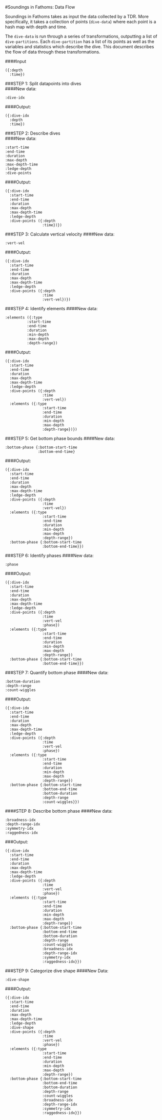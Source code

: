 #Soundings in Fathoms: Data Flow

Soundings in Fathoms takes as input the data collected by a TDR. More specifically, it takes a collection of points (```dive-data```) where each point is a hash map with depth and time. 

The ```dive-data``` is run through a series of transformations, outputting a list of ```dive-partitions```. Each ```dive-partition``` has a list of its points as well as the variables and statistics which describe the dive. This document describes the flow of data through these transformations.

####Input 
```
({:depth 
  :time})
```

###STEP 1: Split datapoints into dives	
####New data:
```
:dive-idx
```
####Output:
```
({:dive-idx 
  :depth 
  :time})
```

###STEP 2: Describe dives	
####New data:
```
:start-time
:end-time
:duration
:max-depth
:max-depth-time
:ledge-depth
:dive-points
```
####Output:	
```
({:dive-idx
  :start-time
  :end-time
  :duration
  :max-depth
  :max-depth-time
  :ledge-depth
  :dive-points ({:depth 
				 :time})})
```

###STEP 3: Calculate vertical velocity
####New data:
```
:vert-vel
```
####Output:	
```
({:dive-idx
  :start-time
  :end-time
  :duration
  :max-depth
  :max-depth-time
  :ledge-depth
  :dive-points ({:depth 
				 :time
				 :vert-vel})})
```

###STEP 4: Identify elements
####New data:
```
:elements ({:type
  		  :start-time
  		  :end-time
  		  :duration
  		  :min-depth
  		  :max-depth
  		  :depth-range})
```
####Output:	
```
({:dive-idx
  :start-time
  :end-time
  :duration
  :max-depth
  :max-depth-time
  :ledge-depth
  :dive-points ({:depth 
				 :time
				 :vert-vel})
  :elements	({:type
				 :start-time
				 :end-time
				 :duration
				 :min-depth
				 :max-depth
				 :depth-range})})
```

###STEP 5: Get bottom phase bounds
####New data:
```
:bottom-phase {:bottom-start-time
			   :bottom-end-time}
```
####Output:	
```
({:dive-idx
  :start-time
  :end-time
  :duration
  :max-depth
  :max-depth-time
  :ledge-depth
  :dive-points ({:depth 
				 :time
				 :vert-vel})
  :elements	({:type
				 :start-time
				 :end-time
				 :duration
				 :min-depth
				 :max-depth
				 :depth-range})
  :bottom-phase {:bottom-start-time
				 :bottom-end-time}})
```

###STEP 6: Identify phases
####New data:
```
:phase
```
####Output:
```
({:dive-idx
  :start-time
  :end-time
  :duration
  :max-depth
  :max-depth-time
  :ledge-depth
  :dive-points ({:depth 
				 :time
				 :vert-vel
				 :phase})
  :elements	({:type
				 :start-time
				 :end-time
				 :duration
				 :min-depth
				 :max-depth
				 :depth-range})
  :bottom-phase {:bottom-start-time
				 :bottom-end-time}})
```

###STEP 7: Quantify bottom phase
####New data:
```
:bottom-duration
:depth-range
:count-wiggles
```
####Output:
```
({:dive-idx
  :start-time
  :end-time
  :duration
  :max-depth
  :max-depth-time
  :ledge-depth
  :dive-points ({:depth 
				 :time
				 :vert-vel
				 :phase})
  :elements	({:type
				 :start-time
				 :end-time
				 :duration
				 :min-depth
				 :max-depth
				 :depth-range})
  :bottom-phase {:bottom-start-time
				 :bottom-end-time
				 :bottom-duration
				 :depth-range
				 :count-wiggles}})
```

####STEP 8: Describe bottom phase
####New data:
```
:broadness-idx 
:depth-range-idx 
:symmetry-idx 
:raggedness-idx
```
###Output:	
```
({:dive-idx
  :start-time
  :end-time
  :duration
  :max-depth
  :max-depth-time
  :ledge-depth
  :dive-points ({:depth 
				 :time
				 :vert-vel
				 :phase})
  :elements	({:type
				 :start-time
				 :end-time
				 :duration
				 :min-depth
				 :max-depth
				 :depth-range})
  :bottom-phase {:bottom-start-time
				 :bottom-end-time
				 :bottom-duration
				 :depth-range
				 :count-wiggles
                 :broadness-idx 
				 :depth-range-idx 
				 :symmetry-idx 
				 :raggedness-idx}})
```

###STEP 9: Categorize dive shape
####New Data:
```
:dive-shape
```
####Output:	
```
({:dive-idx
  :start-time
  :end-time
  :duration
  :max-depth
  :max-depth-time
  :ledge-depth
  :dive-shape
  :dive-points ({:depth 
				 :time
				 :vert-vel
				 :phase})
  :elements	({:type
				 :start-time
				 :end-time
				 :duration
				 :min-depth
				 :max-depth
				 :depth-range})
  :bottom-phase {:bottom-start-time
				 :bottom-end-time
				 :bottom-duration
				 :depth-range
				 :count-wiggles
                 :broadness-idx 
				 :depth-range-idx 
				 :symmetry-idx 
				 :raggedness-idx}})
```
